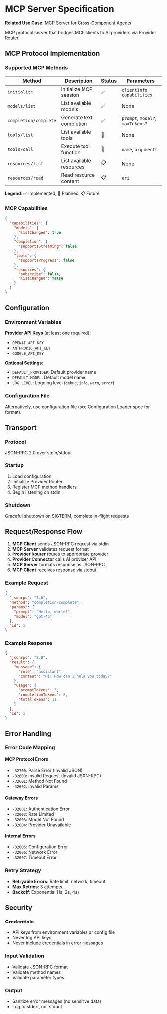 # MCP Server Specification

**Related Use Case**: [MCP Server for Cross-Component Agents](../use-cases/mcp-server.md)

MCP protocol server that bridges MCP clients to AI providers via Provider Router.

## MCP Protocol Implementation

### Supported MCP Methods

| Method | Description | Status | Parameters |
|--------|-------------|--------|------------|
| `initialize` | Initialize MCP session | ✅ | `clientInfo`, `capabilities` |
| `models/list` | List available models | ✅ | None |
| `completion/complete` | Generate text completion | ✅ | `prompt`, `model?`, `maxTokens?` |
| `tools/list` | List available tools | 🔄 | None |
| `tools/call` | Execute tool function | 🔄 | `name`, `arguments` |
| `resources/list` | List available resources | 📋 | None |
| `resources/read` | Read resource content | 📋 | `uri` |

**Legend**: ✅ Implemented, 🔄 Planned, 📋 Future

### MCP Capabilities

```json
{
  "capabilities": {
    "models": {
      "listChanged": true
    },
    "completion": {
      "supportsStreaming": false
    },
    "tools": {
      "supportsProgress": false
    },
    "resources": {
      "subscribe": false,
      "listChanged": false
    }
  }
}
```

## Configuration

### Environment Variables

**Provider API Keys** (at least one required):
- `OPENAI_API_KEY`
- `ANTHROPIC_API_KEY`
- `GOOGLE_API_KEY`

**Optional Settings**:
- `DEFAULT_PROVIDER`: Default provider name
- `DEFAULT_MODEL`: Default model name
- `LOG_LEVEL`: Logging level (`debug`, `info`, `warn`, `error`)

### Configuration File

Alternatively, use configuration file (see Configuration Loader spec for format).

## Transport

### Protocol
JSON-RPC 2.0 over stdin/stdout

### Startup
1. Load configuration
2. Initialize Provider Router
3. Register MCP method handlers
4. Begin listening on stdin

### Shutdown
Graceful shutdown on SIGTERM, complete in-flight requests

## Request/Response Flow

1. **MCP Client** sends JSON-RPC request via stdin
2. **MCP Server** validates request format
3. **Provider Router** routes to appropriate provider
4. **Provider Connector** calls AI provider API
5. **MCP Server** formats response as JSON-RPC
6. **MCP Client** receives response via stdout

### Example Request

```json
{
  "jsonrpc": "2.0",
  "method": "completion/complete",
  "params": {
    "prompt": "Hello, world!",
    "model": "gpt-4o"
  },
  "id": 1
}
```

### Example Response

```json
{
  "jsonrpc": "2.0",
  "result": {
    "message": {
      "role": "assistant",
      "content": "Hi! How can I help you today?"
    },
    "usage": {
      "promptTokens": 3,
      "completionTokens": 8,
      "totalTokens": 11
    }
  },
  "id": 1
}
```

## Error Handling

### Error Code Mapping

#### MCP Protocol Errors
- `-32700`: Parse Error (Invalid JSON)
- `-32600`: Invalid Request (Invalid JSON-RPC)
- `-32601`: Method Not Found
- `-32602`: Invalid Params

#### Gateway Errors  
- `-32001`: Authentication Error
- `-32002`: Rate Limited
- `-32003`: Model Not Found
- `-32004`: Provider Unavailable

#### Internal Errors
- `-32005`: Configuration Error
- `-32006`: Network Error
- `-32007`: Timeout Error

### Retry Strategy
- **Retryable Errors**: Rate limit, network, timeout
- **Max Retries**: 3 attempts
- **Backoff**: Exponential (1s, 2s, 4s)

## Security

### Credentials
- API keys from environment variables or config file
- Never log API keys
- Never include credentials in error messages

### Input Validation
- Validate JSON-RPC format
- Validate method names
- Validate parameter types

### Output
- Sanitize error messages (no sensitive data)
- Log to stderr, not stdout
